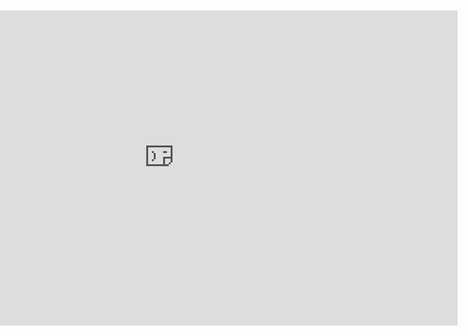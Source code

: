 <!DOCTYPE html>
<html>
<head>
  <meta charset="UTF-8">
  <meta name="viewport" content="width=device-width, initial-scale=1.0, maximum-scale=1.0, user-scalable=no">
  <title>2004Scape Landscape</title>
  <style>
    body {
      margin: 0;
      padding: 0;
      overflow: hidden;
      background: #000;
      height: 100vh;
      display: flex;
      justify-content: center;
      align-items: center;
    }
    #game-frame {
      width: 100vw;
      height: 100vh;
      border: none;
      display: block;
      transform-origin: center;
    }
    @media (orientation: portrait) {
      body {
        transform: rotate(90deg);
        transform-origin: center;
        width: 100vh;
        height: 100vw;
        position: fixed;
        top: 0;
        left: 0;
      }
      #game-frame {
        width: 100vh;
        height: 100vw;
      }
    }
    @media (orientation: landscape) {
      #game-frame {
        width: 100vw;
        height: 100vh;
      }
    }
    html, body {
      -webkit-text-size-adjust: none;
      text-size-adjust: none;
      overscroll-behavior: none;
    }
  </style>
</head>
<body>
  <iframe id="game-frame" src="https://2004.lostcity.rs/client?world=2&detail=high&method=0"></iframe>
  <script>
    if (screen.orientation && screen.orientation.lock) {
      screen.orientation.lock('landscape').catch(() => {});
    }
    document.addEventListener('touchmove', (e) => {
      if (e.touches.length > 1) e.preventDefault();
    }, { passive: false });
    document.addEventListener('touchstart', (e) => {
      if (e.touches.length === 1 && window.scrollY === 0) {
        e.preventDefault();
      }
    }, { passive: false });
  </script>
</body>
</html>